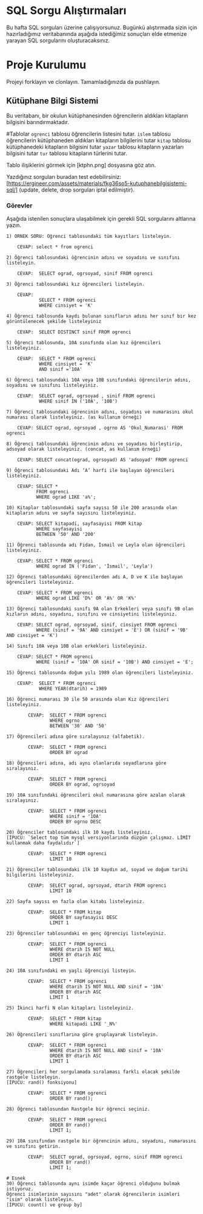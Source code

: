 # SQL Sorgu Alıştırmaları

Bu hafta SQL sorguları üzerine çalışıyorsunuz. Bugünkü alıştırmada sizin için hazırladığımız veritabanında aşağıda istediğimiz sonuçları elde etmenize yarayan SQL sorgularını oluşturacaksınız.

# Proje Kurulumu
Projeyi forklayın ve clonlayın. Tamamladığınızda da pushlayın.

## Kütüphane Bilgi Sistemi

Bu veritabanı, bir okulun kütüphanesinden öğrencilerin aldıkları kitapların bilgisini barındırmaktadır.

#Tablolar 
`ogrenci` tablosu öğrencilerin listesini tutar.
`islem` tablosu öğrencilerin kütüphaneden aldıkları kitapların bilgilerini tutar
`kitap` tablosu kütüphanedeki kitapların bilgisini tutar
`yazar` tablosu kitapların yazarları bilgisini tutar
`tur` tablosu kitapların türlerini tutar.

Tablo ilişiklerini görmek için [ktphn.png] dosyasına göz atın.

Yazdığınız sorguları buradan test edebilirsiniz: [https://ergineer.com/assets/materials/fkg36so5-kutuphanebilgisistemi-sql/] (update, delete, drop sorguları iptal edilmiştir).

### Görevler

Aşağıda istenilen sonuçlara ulaşabilmek için gerekli SQL sorgularını altlarına yazın. 


	1) ÖRNEK SORU: Öğrenci tablosundaki tüm kayıtları listeleyin.
	
		CEVAP: select * from ogrenci
	
	2) Öğrenci tablosundaki öğrencinin adını ve soyadını ve sınıfını listeleyin.
	
        CEVAP:  SELECT ograd, ogrsoyad, sinif FROM ogrenci
	
	3) Öğrenci tablosundaki kız öğrencileri listeleyin. 

        CEVAP: 	
                SELECT * FROM ogrenci
                WHERE cinsiyet = 'K'
	
	4) Öğrenci tablosunda kaydı bulunan sınıfların adını her sınıf bir kez görüntülenecek şekilde listeleyiniz
	
	    CEVAP: 	SELECT DISTINCT sinif FROM ogrenci

	5) Öğrenci tablosunda, 10A sınıfında olan kız öğrencileri listeleyiniz.
	
        CEVAP: 	SELECT * FROM ogrenci
                WHERE cinsiyet = 'K'
                AND sinif ='10A'
	
	6) Öğrenci tablosundaki 10A veya 10B sınıfındaki öğrencilerin adını, soyadını ve sınıfını listeleyiniz.
	
        CEVAP:  SELECT ograd, ogrsoyad , sinif FROM ogrenci
                WHERE sinif IN ('10A', '10B')

	7) Öğrenci tablosundaki öğrencinin adını, soyadını ve numarasını okul numarası olarak listeleyiniz. (as kullanım örneği)
	
        CEVAP: SELECT ograd, ogrsoyad , ogrno AS 'Okul_Numarasi' FROM ogrenci
	
	8) Öğrenci tablosundaki öğrencinin adını ve soyadını birleştirip, adsoyad olarak listeleyiniz. (concat, as kullanım örneği)
	
        CEVAP: SELECT concat(ograd, ogrsoyad) AS 'adsoyad' FROM ogrenci

	9) Öğrenci tablosundaki Adı ‘A’ harfi ile başlayan öğrencileri listeleyiniz.
	
        CEVAP: SELECT *
               FROM ogrenci
               WHERE ograd LIKE 'a%';

	10) Kitaplar tablosundaki sayfa sayısı 50 ile 200 arasında olan kitapların adını ve sayfa sayısını listeleyiniz.

        CEVAP: SELECT kitapadi, sayfasayisi FROM kitap
               WHERE sayfasayisi
               BETWEEN '50' AND '200'

	11) Öğrenci tablosunda adı Fidan, İsmail ve Leyla olan öğrencileri listeleyiniz.
	
        CEVAP: SELECT * FROM ogrenci
               WHERE ograd IN ('Fidan', 'İsmail', 'Leyla')
	
	12) Öğrenci tablosundaki öğrencilerden adı A, D ve K ile başlayan öğrencileri listeleyiniz.
	
        CEVAP: SELECT * FROM ogrenci
               WHERE ograd LIKE 'D%' OR 'A%' OR 'K%' 	    

	13) Öğrenci tablosundaki sınıfı 9A olan Erkekleri veya sınıfı 9B olan kızların adını, soyadını, sınıfını ve cinsiyetini listeleyiniz.
	
        CEVAP: SELECT ograd, ogrsoyad, sinif, cinsiyet FROM ogrenci
               WHERE (sinif = '9A' AND cinsiyet = 'E') OR (sinif = '9B' AND cinsiyet = 'K')

	14) Sınıfı 10A veya 10B olan erkekleri listeleyiniz.
	
	    CEVAP: SELECT * FROM ogrenci
               WHERE (sinif = '10A' OR sinif = '10B') AND cinsiyet = 'E';

	15) Öğrenci tablosunda doğum yılı 1989 olan öğrencileri listeleyiniz.

        CEVAP: 	SELECT * FROM ogrenci
                WHERE YEAR(dtarih) = 1989

	16) Öğrenci numarası 30 ile 50 arasında olan Kız öğrencileri listeleyiniz.
	
	        CEVAP: 	SELECT * FROM ogrenci
                    WHERE ogrno
                    BETWEEN '30' AND '50'

	17) Öğrencileri adına göre sıralayınız (alfabetik).

	        CEVAP: 	SELECT * FROM ogrenci
                    ORDER BY ograd 	
	
	18) Öğrencileri adına, adı aynı olanlarıda soyadlarına göre sıralayınız.
	
	        CEVAP: 	SELECT * FROM ogrenci
                    ORDER BY ograd, ogrsoyad
	
	19) 10A sınıfındaki öğrencileri okul numarasına göre azalan olarak sıralayınız.
	
	        CEVAP: 	SELECT * FROM ogrenci
                    WHERE sinif = '10A'
                    ORDER BY ogrno DESC
	
	20) Öğrenciler tablosundaki ilk 10 kaydı listeleyiniz.
	[İPUCU: `Select top tüm mysql versiyonlarında düzgün çalışmaz. LİMİT kullanmak daha faydalıdır`]

	        CEVAP: 	SELECT * FROM ogrenci
                    LIMIT 10
	
	21) Öğrenciler tablosundaki ilk 10 kaydın ad, soyad ve doğum tarihi bilgilerini listeleyiniz.
	
	        CEVAP: 	SELECT ograd, ogrsoyad, dtarih FROM ogrenci
                    LIMIT 10
	
	22) Sayfa sayısı en fazla olan kitabı listeleyiniz.

	        CEVAP: 	SELECT * FROM kitap
                    ORDER BY sayfasayisi DESC
                    LIMIT 1

	23) Öğrenciler tablosundaki en genç öğrenciyi listeleyiniz.

	        CEVAP: 	SELECT * FROM ogrenci
                    WHERE dtarih IS NOT NULL
                    ORDER BY dtarih ASC
                    LIMIT 1

	24) 10A sınıfındaki en yaşlı öğrenciyi listeyin.

	        CEVAP: 	SELECT * FROM ogrenci
                    WHERE dtarih IS NOT NULL AND sinif = '10A'
                    ORDER BY dtarih ASC
                    LIMIT 1
	
	25) İkinci harfi N olan kitapları listeleyiniz.

	        CEVAP: 	SELECT * FROM kitap
                    WHERE kitapadi LIKE '_N%'
	
	26) Öğrencileri sınıflarına göre gruplayarak listeleyin.
	
	        CEVAP: 	SELECT * FROM ogrenci
                    WHERE dtarih IS NOT NULL AND sinif = '10A'
                    ORDER BY dtarih ASC
                    LIMIT 1
	
	27) Öğrencileri her sorgulamada sıralaması farklı olacak şekilde rastgele listeleyin. 
	[İPUCU: rand() fonksiyonu]

	        CEVAP: 	SELECT * FROM ogrenci
                    ORDER BY rand();
	
	28) Öğrenci tablosundan Rastgele bir öğrenci seçiniz.
	
	        CEVAP: 	SELECT * FROM ogrenci
                    ORDER BY rand()
                    LIMIT 1;
	
	29) 10A sınıfından rastgele bir öğrencinin adını, soyadını, numarasını ve sınıfını getirin.
	
	        CEVAP: 	SELECT ograd, ogrsoyad, ogrno, sinif FROM ogrenci
                    ORDER BY rand()
                    LIMIT 1;
	
	# Esnek
	30) Öğrenci tablosunda aynı isimde kaçar öğrenci olduğunu bulmak istiyoruz. 
	Öğrenci isimlerinin sayısını "adet" olarak öğrencilerin isimleri "isim" olarak listeleyin. 
	[İPUCU: count() ve group by]


